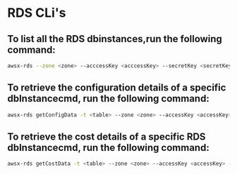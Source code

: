 # RDS CLi's

## To list all the RDS dbinstances,run the following command:

```bash
awsx-rds --zone <zone> --acccessKey <acccessKey> --secretKey <secretKey> --crossAccountRoleArn <crossAccountRoleArn> --externalId <externalId> --env <env>
```

## To retrieve the configuration details of a specific dbInstancecmd, run the following command:

```bash
awsx-rds getConfigData -t <table> --zone <zone> --accessKey <accessKey> --secretKey <secretKey> --crossAccountRoleArn <crossAccountRoleArn> --external <externalId> --env <env>
```

## To retrieve the cost details of a specific RDS dbInstancecmd, run the following command:

```bash
awsx-rds getCostData -t <table> --zone <zone> --accessKey <accessKey> --secretKey <secretKey> --crossAccountRoleArn <crossAccountRoleArn> --external <externalId> --env <env>
```

